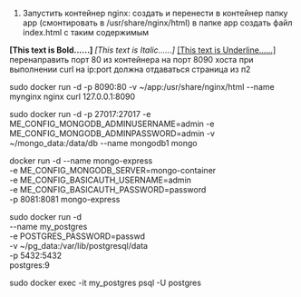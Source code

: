 1. Запустить контейнер nginx:
создать и перенести в контейнер папку app (смонтировать в /usr/share/nginx/html)
в папке app создать файл index.html с таким содержимым
<Html>    
<Head>  
<title>  
Example of make a text B,I,U  
</title>  
</Head>  
<Body>   
<b> [This text is Bold......] </b>  
<I> [This text is Italic......] </I>  
<U> [This text is Underline......] </U>   
</Body>  
</Html> 
перенаправить порт 80 из контейнера на порт 8090 хоста
при выполнении curl на ip:port должна отдаваться страница из п2


sudo docker run -d -p 8090:80 -v ~/app:/usr/share/nginx/html --name mynginx nginx
curl 127.0.0.1:8090


sudo docker run -d -p 27017:27017 -e ME_CONFIG_MONGODB_ADMINUSERNAME=admin -e ME_CONFIG_MONGODB_ADMINPASSWORD=admin -v ~/mongo_data:/data/db --name mongodb1  mongo

docker run -d --name mongo-express \
    -e ME_CONFIG_MONGODB_SERVER=mongo-container \
    -e ME_CONFIG_BASICAUTH_USERNAME=admin \
    -e ME_CONFIG_BASICAUTH_PASSWORD=password \
    -p 8081:8081 mongo-express


sudo docker run -d \
  --name my_postgres \
  -e POSTGRES_PASSWORD=passwd \
  -v ~/pg_data:/var/lib/postgresql/data \
  -p 5432:5432 \
  postgres:9

sudo docker exec -it my_postgres psql -U postgres
